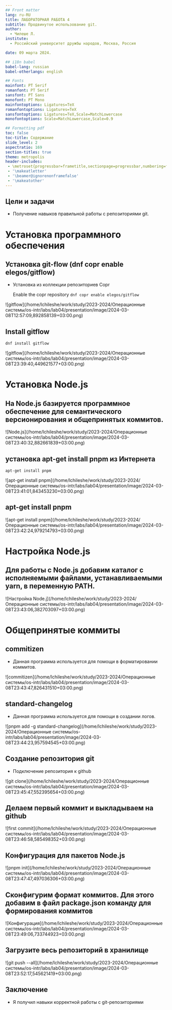 ```yaml
---
## Front matter
lang: ru-RU
title: ЛАБОРАТОРНАЯ РАБОТА 4
subtitle: Продвинутое использование git.
author:
  - Чилеше Л.
institute:
  - Российский университет дружбы народов, Москва, Россия

date: 09 марта 2024.

## i18n babel
babel-lang: russian
babel-otherlangs: english

## Fonts
mainfont: PT Serif
romanfont: PT Serif
sansfont: PT Sans
monofont: PT Mono
mainfontoptions: Ligatures=TeX
romanfontoptions: Ligatures=TeX
sansfontoptions: Ligatures=TeX,Scale=MatchLowercase
monofontoptions: Scale=MatchLowercase,Scale=0.9

## Formatting pdf
toc: false
toc-title: Содержание
slide_level: 2
aspectratio: 169
section-titles: true
theme: metropolis
header-includes:
 - \metroset{progressbar=frametitle,sectionpage=progressbar,numbering=fraction}
 - '\makeatletter'
 - '\beamer@ignorenonframefalse'
 - '\makeatother'
---
```



## Цели и задачи

 - Получение навыков правильной работы с репозиториями git.
 
# Установка программного обеспечения

## Установка git-flow (dnf copr enable elegos/gitflow)

- Установка из коллекции репозиториев Copr 

   Enable the copr repository
   ``dnf copr enable elegos/gitflow``

![gitflow](/home/lchileshe/work/study/2023-2024/Операционные системы/os-intr/labs/lab04/presentation/image/2024-03-08T12:57:09,892858139+03:00.png)

## Install gitflow

  ``dnf install gitflow``

![gitflow](/home/lchileshe/work/study/2023-2024/Операционные системы/os-intr/labs/lab04/presentation/image/2024-03-08T23:39:40,449621577+03:00.png) 

# Установка Node.js

## На Node.js базируется программное обеспечение для семантического версионирования и общепринятых коммитов.

![Node.js](/home/lchileshe/work/study/2023-2024/Операционные системы/os-intr/labs/lab04/presentation/image/2024-03-08T23:40:32,882661839+03:00.png)


## установка apt-get install pnpm из Интернета

``apt-get install pnpm``

![apt-get install pnpm](/home/lchileshe/work/study/2023-2024/Операционные системы/os-intr/labs/lab04/presentation/image/2024-03-08T23:41:01,843453230+03:00.png)

## apt-get install pnpm

![apt-get install pnpm](/home/lchileshe/work/study/2023-2024/Операционные системы/os-intr/labs/lab04/presentation/image/2024-03-08T23:42:24,979214793+03:00.png)

# Настройка Node.js


## Для работы с Node.js добавим каталог с исполняемыми файлами, устанавливаемыми yarn, в переменную PATH.

![Настройка Node.j](/home/lchileshe/work/study/2023-2024/Операционные системы/os-intr/labs/lab04/presentation/image/2024-03-08T23:43:06,382703097+03:00.png)

# Общепринятые коммиты

## commitizen

 - Данная программа используется для помощи в форматировании коммитов.

![commitizen](/home/lchileshe/work/study/2023-2024/Операционные системы/os-intr/labs/lab04/presentation/image/2024-03-08T23:43:47,826431510+03:00.png)

## standard-changelog

- Данная программа используется для помощи в создании логов.

![pnpm add -g standard-changelog](/home/lchileshe/work/study/2023-2024/Операционные системы/os-intr/labs/lab04/presentation/image/2024-03-08T23:44:23,957594545+03:00.png)

## Создание репозитория git

- Подключение репозитория к github

![git clone](/home/lchileshe/work/study/2023-2024/Операционные системы/os-intr/labs/lab04/presentation/image/2024-03-08T23:45:47,552395654+03:00.png)

## Делаем первый коммит и выкладываем на github

![first commit](/home/lchileshe/work/study/2023-2024/Операционные системы/os-intr/labs/lab04/presentation/image/2024-03-08T23:46:58,585498352+03:00.png)


## Конфигурация для пакетов Node.js

![pnpm init](/home/lchileshe/work/study/2023-2024/Операционные системы/os-intr/labs/lab04/presentation/image/2024-03-08T23:47:47,497036306+03:00.png)

## Сконфигурим формат коммитов. Для этого добавим в файл package.json команду для формирования коммитов

![Конфигурация](/home/lchileshe/work/study/2023-2024/Операционные системы/os-intr/labs/lab04/presentation/image/2024-03-08T23:49:06,733744923+03:00.png)


## Загрузите весь репозиторий в хранилище

![git push --all](/home/lchileshe/work/study/2023-2024/Операционные системы/os-intr/labs/lab04/presentation/image/2024-03-08T23:52:17,545621419+03:00.png)


## Заключение

- Я получил навыки корректной работы с git-репозиториями


